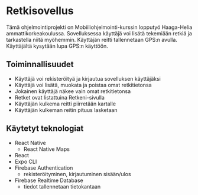 # Retkisovellus

Tämä ohjelmointiprojekti on Mobiiliohjelmointi-kurssin lopputyö Haaga-Helia ammattikorkeakoulussa. Sovelluksessa käyttäjä voi lisätä tekemiään retkiä ja tarkastella niitä myöhemmin.
Käyttäjän reitti tallennetaan GPS:n avulla. Käyttäjältä kysytään lupa GPS:n käyttöön.

## Toiminnallisuudet
- Käyttäjä voi rekisteröityä ja kirjautua sovelluksen käyttäjäksi
- Käyttäjä voi lisätä, muokata ja poistaa omat retkitietonsa
- Jokainen käyttäjä näkee vain omat retkitietonsa
- Retket ovat listattuina Retkeni-sivulla
- Käyttäjän kulkema reitti piirretään kartalle
- Käyttäjän kulkeman reitin pituus lasketaan

## Käytetyt teknologiat
- React Native
  - React Native Maps
- React
- Expo CLI
- Firebase Authentication
  - rekisteröityminen, kirjautuminen sisään/ulos
- Firebase Realtime Database
  - tiedot tallennetaan tietokantaan


